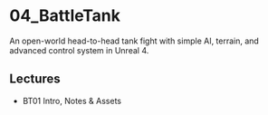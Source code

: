 # 04_BattleTank
An open-world head-to-head tank fight with simple AI, terrain, and advanced control system in Unreal 4.

## Lectures
* BT01 Intro, Notes & Assets
